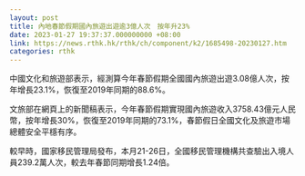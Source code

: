 ```yaml
---
layout: post
title: 內地春節假期國內旅遊出遊逾3億人次　按年升23%
date: 2023-01-27 19:37:37.000000000 +08:00
link: https://news.rthk.hk/rthk/ch/component/k2/1685498-20230127.htm
categories: rthk
---
```


中國文化和旅遊部表示，經測算今年春節假期全國國內旅遊出遊3.08億人次，按年增長23.1%，恢復至2019年同期的88.6%。

文旅部在網頁上的新聞稿表示，今年春節假期實現國內旅遊收入3758.43億元人民幣，按年增長30%，恢復至2019年同期的73.1%，春節假日全國文化及旅遊市場總體安全平檼有序。

較早時，國家移民管理局發布，本月21-26日，全國移民管理機構共查驗出入境人員239.2萬人次，較去年春節同期增長1.24倍。
